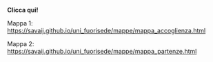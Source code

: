 <b> Clicca qui! </b>

Mappa 1: https://savaij.github.io/uni_fuorisede/mappe/mappa_accoglienza.html
 
Mappa 2: https://savaij.github.io/uni_fuorisede/mappe/mappa_partenze.html
